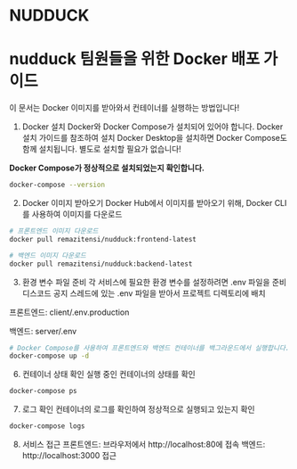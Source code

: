 # NUDDUCK

# nudduck 팀원들을 위한 Docker 배포 가이드

이 문서는 Docker 이미지를 받아와서 컨테이너를 실행하는 방법입니다!

1. Docker 설치
Docker와 Docker Compose가 설치되어 있어야 합니다. Docker 설치 가이드를 참조하여 설치
Docker Desktop을 설치하면 Docker Compose도 함께 설치됩니다. 별도로 설치할 필요가 없습니다!

**Docker Compose가 정상적으로 설치되었는지 확인합니다.**

```bash
docker-compose --version
```

2. Docker 이미지 받아오기
Docker Hub에서 이미지를 받아오기 위해, Docker CLI를 사용하여 이미지를 다운로드

```bash
# 프론트엔드 이미지 다운로드
docker pull remazitensi/nudduck:frontend-latest

# 백엔드 이미지 다운로드
docker pull remazitensi/nudduck:backend-latest
```
3. 환경 변수 파일 준비
각 서비스에 필요한 환경 변수를 설정하려면 .env 파일을 준비
디스코드 공지 스레드에 있는 .env 파일을 받아서 프로젝트 디렉토리에 배치

프론트엔드: client/.env.production

백엔드: server/.env

```bash
# Docker Compose를 사용하여 프론트엔드와 백엔드 컨테이너를 백그라운드에서 실행합니다.
docker-compose up -d
```
6. 컨테이너 상태 확인
실행 중인 컨테이너의 상태를 확인
```bash
docker-compose ps
```
7. 로그 확인
컨테이너의 로그를 확인하여 정상적으로 실행되고 있는지 확인
```bash
docker-compose logs
```
8. 서비스 접근
프론트엔드: 브라우저에서 http://localhost:80에 접속
백엔드: http://localhost:3000 접근